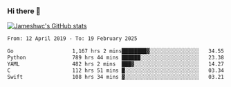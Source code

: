 ### Hi there 👋

[![Jameshwc's GitHub stats](https://github-readme-stats.vercel.app/api?username=jameshwc)](https://github.com/anuraghazra/github-readme-stats)

<!--START_SECTION:waka-->

```txt
From: 12 April 2019 - To: 19 February 2025

Go                   1,167 hrs 2 mins████████▓░░░░░░░░░░░░░░░░   34.55 %
Python               789 hrs 44 mins ██████░░░░░░░░░░░░░░░░░░░   23.38 %
YAML                 482 hrs 2 mins  ███▓░░░░░░░░░░░░░░░░░░░░░   14.27 %
C                    112 hrs 51 mins █░░░░░░░░░░░░░░░░░░░░░░░░   03.34 %
Swift                108 hrs 34 mins ▓░░░░░░░░░░░░░░░░░░░░░░░░   03.21 %
```

<!--END_SECTION:waka-->